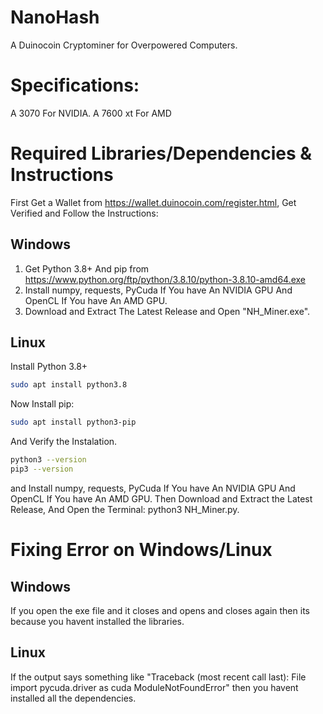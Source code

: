 # NanoHash
A Duinocoin Cryptominer for Overpowered Computers.

# Specifications:
A 3070 For NVIDIA.
A 7600 xt For AMD

# Required Libraries/Dependencies & Instructions
First Get a Wallet from https://wallet.duinocoin.com/register.html, Get Verified and Follow the Instructions:
## Windows
1. Get Python 3.8+ And pip from https://www.python.org/ftp/python/3.8.10/python-3.8.10-amd64.exe
2. Install numpy, requests, PyCuda If You have An NVIDIA GPU And OpenCL If You have An AMD GPU.
3. Download and Extract The Latest Release and Open "NH_Miner.exe".

## Linux
Install Python 3.8+
```bash
sudo apt install python3.8
```

Now Install pip:
```bash
sudo apt install python3-pip
```
And Verify the Instalation.
```bash
python3 --version
pip3 --version
```
and Install numpy, requests, PyCuda If You have An NVIDIA GPU And OpenCL If You have An AMD GPU.
Then Download and Extract the Latest Release, And Open the Terminal:
python3 NH_Miner.py.

# Fixing Error on Windows/Linux
## Windows
If you open the exe file and it closes and opens and closes again then its because you havent installed the libraries.
## Linux
If the output says something like "Traceback (most recent call last): File import pycuda.driver as cuda ModuleNotFoundError" then you havent installed all the dependencies.
